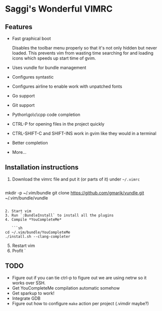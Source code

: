 # Saggi's Wonderful VIMRC

## Features

* Fast graphical boot
  
  Disables the toolbar menu properly so that it's not only hidden but never
  loaded. This prevents vim from wasting time searching for and loading icons
  which speeds up start time of gvim.

* Uses vundle for bundle management
* Configures syntastic
* Configures airline to enable work with unpatched fonts
* Go support
* Git support
* Python\go\c\cpp code completion
* CTRL-P for opening files in the project quickly
* CTRL-SHIFT-C and SHIFT-INS work in gvim like they would in a terminal
* Better completion
* More...

## Installation instructions

1. Download the vimrc file and put it (or parts of it) under `~/.vimrc`

   ```sh
mkdir -p ~/.vim/bundle
git clone https://github.com/gmarik/vundle.git ~/.vim/bundle/vundle
```

2. Start vim
3. Run `:BundleInstall` to install all the plugins
4. Compile *YouCompleteMe*

   ```sh
cd ~/.vim/bundle/YouCompleteMe
./install.sh --clang-completer
```

5. Restart vim
6. Profit
`

## TODO
- Figure out if you can tie ctrl-p to figure out we are using netrw so it
  works over SSH.
- Get YouCompleteMe compilation automatic somehow
- Get sparkup to work!
- Integrate GDB
- Figure out how to configure `make` action per project (.vimdir maybe?)
